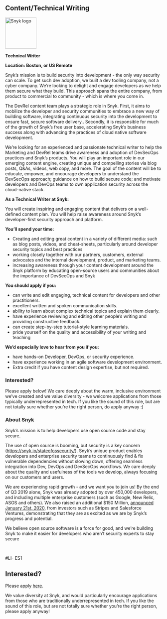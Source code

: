 Content/Technical Writing
---

<img src="https://res.cloudinary.com/snyk/image/upload/v1537345894/press-kit/brand/logo-black.png" width="100" alt="Snyk logo" />

<p><strong>Technical Writer</strong></p>
<p><strong>Location: Boston, or US Remote</strong></p>
<p><span style="font-weight: 400;">Snyk’s mission is to build security into development - the only way security can scale. To get such dev adoption, we built a dev tooling company, not a cyber company. We’re looking to delight and engage developers as we help them secure what they build. This approach spans the entire company, from product to commercial to community - which is where you come in.</span></p>
<p><span style="font-weight: 400;">The DevRel content team plays a strategic role in Snyk. First, it aims to mobilize the developer and security communities to embrace a new way of building software, integrating continuous security into the development to ensure fast, secure software delivery.. Secondly, it is responsible for much of the growth of Snyk’s free user base, accelerating Snyk’s business success along with advancing the practices of cloud native software development.</span></p>
<p><span style="font-weight: 400;">We’re looking for an experienced and passionate</span><span style="font-weight: 400;"> technical writer to help the Marketing and DevRel teams drive awareness and adoption of DevSecOps practices and Snyk’s products. You will play an important role in our emerging content engine, creating unique and compelling stories via blog posts, Q&amp;As, videos, web copy, and more. The goal of the content will be to educate, empower, and encourage developers to understand the DevSecOps approach; guidance on how to build secure code; and motivate developers and DevOps teams to own application security across the cloud-native stack</span><span style="font-weight: 400;">.</span></p>
<p><strong>As a Technical Writer at Snyk:</strong></p>
<p><span style="font-weight: 400;">You will create inspiring and engaging content that delivers on a well-defined content plan. You will help raise awareness around Snyk’s developer-first security approach and platform.&nbsp;</span></p>
<p><strong>You’ll spend your time:</strong></p>
<ul>
<li style="font-weight: 400;"><span style="font-weight: 400;">Creating and editing great content in a variety of different media: such as blog posts, videos, and cheat-sheets, particularly around developer security topics and best practices</span></li>
<li style="font-weight: 400;"><span style="font-weight: 400;">working closely together with our partners, customers, external advocates and the internal development, product, and marketing teams.</span></li>
<li style="font-weight: 400;"><span style="font-weight: 400;">increasing awareness through your content development around the Snyk platform by educating open-source users and communities about the importance of DevSecOps and Snyk</span></li>
</ul>
<p><strong>You should apply if you:</strong></p>
<ul>
<li style="font-weight: 400;"><span style="font-weight: 400;">can write and edit engaging, technical content for developers and other practitioners.</span></li>
<li style="font-weight: 400;"><span style="font-weight: 400;">excellent written and spoken communication skills.</span></li>
<li style="font-weight: 400;"><span style="font-weight: 400;">ability to learn about complex technical topics and explain them clearly.</span></li>
<li style="font-weight: 400;"><span style="font-weight: 400;">have experience reviewing and editing other people’s writing and providing constructive feedback.</span></li>
<li style="font-weight: 400;"><span style="font-weight: 400;">can create step-by-step tutorial-style learning materials.&nbsp;</span></li>
<li style="font-weight: 400;"><span style="font-weight: 400;">pride yourself on the quality and accessibility of your writing and teaching</span></li>
</ul>
<p><strong>We’d especially love to hear from you if you:</strong></p>
<ul>
<li style="font-weight: 400;"><span style="font-weight: 400;">have hands-on Developer, DevOps, or security experience.</span></li>
<li style="font-weight: 400;"><span style="font-weight: 400;">have experience working in an agile software development environment.</span></li>
<li style="font-weight: 400;"><span style="font-weight: 400;">Extra credit if you have content design expertise, but not required.&nbsp;</span></li>
</ul>
<h3><strong>Interested?</strong></h3>
<p><span style="font-weight: 400;">Please apply below! We care deeply about the warm, inclusive environment we’ve created and we value diversity - we welcome applications from those typically underrepresented in tech. If you like the sound of this role, but are not totally sure whether you’re the right person, do apply anyway :)</span></p>
<h3><strong>About Snyk</strong></h3>
<p><span style="font-weight: 400;">Snyk’s mission is to help developers use open source code and stay secure.&nbsp;</span></p>
<p><span style="font-weight: 400;">The use of open source is booming, but security is a key concern (</span><a href="https://snyk.io/stateofossecurity/"><span style="font-weight: 400;">https://snyk.io/stateofossecurity/</span></a><span style="font-weight: 400;">). Snyk’s unique product enables developers and enterprise security teams to continuously find &amp; fix vulnerable dependencies without slowing down, offering seamless integration into Dev, DevOps and DevSecOps workflows. </span><span style="font-weight: 400;">We care deeply about the quality and usefulness of the tools we develop, always focusing on our customers and users.&nbsp;</span></p>
<p><span style="font-weight: 400;">We are experiencing rapid growth - and we want you to join us! By the end of Q3 2019 alone, Snyk was already adopted by over 450,000 developers, and including multiple enterprise customers (such as Google, New Relic, ASOS and others). </span><span style="font-weight: 400;">We also raised an additional $150 Million, </span><a href="https://en.globes.co.il/en/article-open-source-security-platform-snyk-raises-70m-1001300189"><span style="font-weight: 400;">a</span></a><a href="https://snyk.io/blog/snyk-closes-150m/"><span style="font-weight: 400;">nnounced </span></a><span style="font-weight: 400;"><a href="https://snyk.io/blog/snyk-closes-150m/">January 21st, 2020</a>, from investors such as Stripes and Salesforce Ventures, demonstrating that they are as excited as we are by Snyk’s progress and potential</span><span style="font-weight: 400;">.</span></p>
<p><span style="font-weight: 400;">We believe open source software is a force for good, and we’re building Snyk to make it easier for developers who aren’t security experts to stay secure</span></p>
<p>&nbsp;</p>
<p><span style="font-weight: 400;">#LI- ES1</span></p>

Interested?
---

Please apply [here](https://boards.greenhouse.io/snyk/jobs/4958996002#app).

We value diversity at Snyk, and would particularly encourage applications from those who are traditionally underrepresented in tech.
If you like the sound of this role, but are not totally sure whether you’re the right person, please apply anyway!
